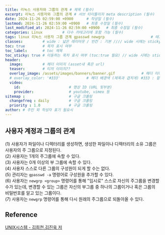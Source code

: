 ```yaml
---
title: 리눅스 사용자와 그룹의 관계 # 제목 (필수)
excerpt: 리눅스 사용자와 그룹의 관계 # 서브 타이틀이자 meta description (필수)
date: 2024-11-26 02:59:00 +0900      # 작성일 (필수)
lastmod: 2024-11-26 02:59:00 +0900   # 최종 수정일 (필수)
last_modified_at: 2024-11-26 02:59:00 +0900   # 최종 수정일 (필수)
categories: Linux         # 다수 카테고리에 포함 가능 (필수)
tags: linux 리눅스 사용자 그룹 관계 gpasswd newgrp                     # 태그 복수개 가능 (필수)
classes:         # wide : 넓은 레이아웃 / 빈칸 : 기본 //// wide 시에는 sticky toc 불가
toc: true        # 목차 표시 여부
toc_label:       # toc 제목
toc_sticky: true # 이동하는 목차 표시 여부 (toc:true 필요) // wide 시에는 sticky toc 불가
header: 
  image:         # 헤더 이미지 (asset내 혹은 url)
  teaser:        # 티저 이미지??
  overlay_image: /assets/images/banners/banner.gif            # 헤더 이미지 (제목과 겹치게)
  # overlay_color: '#333'            # 헤더 배경색 (제목과 겹치게) #333 : 짙은 회색 (필수)
  video:
    id:                      # 영상 ID (URL 뒷부분)
    provider:                # youtube, vimeo 등
sitemap :                    # 구글 크롤링
  changefreq : daily         # 구글 크롤링
  priority : 1.0             # 구글 크롤링
author: # 주인 외 작성자 표기 필요시
---
```

<!--postNo: 20241126_005-->


## 사용자 계정과 그룹의 관계   

(1) 사용자가 파일이나 디렉터리를 생성하면, 생성한 파일이나 디렉터리의 소유 그룹은 사용자의 주 그룹으로 지정된다.  
(2) 사용자는 1개의 주그룹에 속할 수 있다.  
(3) 사용자는 0개 이상의 부 그룹에 속할 수 있다.  
(4) 사용자 스스로 다른 그룹의 구성원이 되게 할 수는 없다.  
(5) 관리자는 `gpasswd -a` 명령어로 구성원을 추가할 수 있다.  
(6) 사용자는 `newgrp <group>` 명령어를 통해 "임시로" 스스로 자신의 주그룹을 변경할 수가 있는데, 변경할 수 있는 그룹은 자신의 부그룹 중 하나의 그룹이거나 혹은 그룹의 비밀번호를 알고 있는 그룹이다.  
(7) 사용자는 `newgrp` 명령어를 통해 다시 원래의 주그룹으로 되돌아올 수 있다.  

## Reference  

[UNIX시스템 - 김희천,김진욱 저 ](https://search.shopping.naver.com/book/catalog/41474371650)  
